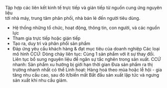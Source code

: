 Tập hợp các liên kết kinh tế trực tiếp và gián tiếp từ nguồn cung ứng nguyên liệu  
tới nhà máy, trung tâm phân phối, nhà bán lẻ đến người tiêu dùng.
- Hệ thống những tổ chức, hoạt động, thông tin, con người, và các nguồn lực
- Tham gia trực tiếp hoặc gián tiếp
- Tạo ra, duy trì và phân phối sản phẩm
- Đáp ứng yêu cầu khách hàng & đạt mục tiêu của doanh nghiệp
  Các loại mô hình CCỨ:
	Dòng chảy liên tục: 
		Cùng 1 sản phẩm với ít sự thay đổi. 
		Liên tục bổ sung nguyên liệu để ngăn sự tắc nghẽn trong sản xuất.
	CCỨ nhanh:
		Sản phẩm xu hướng bị giới hạn thời gian
		Đưa sản phầm ra thị trường nhanh nhất có thể 
	Linh hoạt:
		Hàng hoá theo mùa hoặc lễ hội - gia tăng nhu cầu cao, sau đó ít/biến mất
		Bắt đầu sản xuất lập tức và ngưng sản xuất khi nhu cầu giảm.